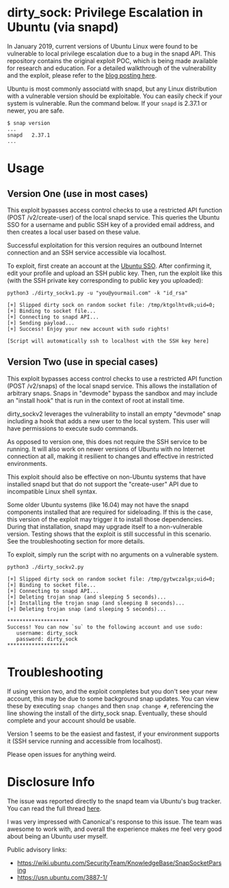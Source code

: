 # dirty_sock: Privilege Escalation in Ubuntu (via snapd)
In January 2019, current versions of Ubuntu Linux were found to be vulnerable to local privilege escalation due to a bug in the snapd API. This repository contains the original exploit POC, which is being made available for research and education. For a detailed walkthrough of the vulnerability and the exploit, please refer to the <a href="https://initblog.com/2019/dirty-sock/" target="_blank"> blog posting here</a>.

Ubuntu is most commonly associatd with snapd, but any Linux distribution with a vulnerable version should be exploitable. You can easily check if your system is vulnerable. Run the command below. If your `snapd` is 2.37.1 or newer, you are safe.
```
$ snap version
...
snapd   2.37.1
...
```

# Usage
## Version One (use in most cases)
This exploit bypasses access control checks to use a restricted API function (POST /v2/create-user) of the local snapd service. This queries the Ubuntu SSO for a username and public SSH key of a provided email address, and then creates a local user based on these value.

Successful exploitation for this version requires an outbound Internet connection and an SSH service accessible via localhost.

To exploit, first create an account at the <a href="https://login.ubuntu.com/" target="_blank">Ubuntu SSO</a>. After confirming it, edit your profile and upload an SSH public key. Then, run the exploit like this (with the SSH private key corresponding to public key you uploaded):

```
python3 ./dirty_sockv1.py -u "you@yourmail.com" -k "id_rsa"

[+] Slipped dirty sock on random socket file: /tmp/ktgolhtvdk;uid=0;
[+] Binding to socket file...
[+] Connecting to snapd API...
[+] Sending payload...
[+] Success! Enjoy your new account with sudo rights!

[Script will automatically ssh to localhost with the SSH key here]
```

## Version Two (use in special cases)
This exploit bypasses access control checks to use a restricted API function (POST /v2/snaps) of the local snapd service. This allows the installation of arbitrary snaps. Snaps in "devmode" bypass the sandbox and may include an "install hook" that is run in the context of root at install time.

dirty_sockv2 leverages the vulnerability to install an empty "devmode" snap including a hook that adds a new user to the local system. This user will have permissions to execute sudo commands.

As opposed to version one, this does not require the SSH service to be running. It will also work on newer versions of Ubuntu with no Internet connection at all, making it resilient to changes and effective in restricted environments.

This exploit should also be effective on non-Ubuntu systems that have installed snapd but that do not support the "create-user" API due to incompatible Linux shell syntax.

Some older Ubuntu systems (like 16.04) may not have the snapd components installed that are required for sideloading. If this is the case, this version of the exploit may trigger it to install those dependencies. During that installation, snapd may upgrade itself to a non-vulnerable version. Testing shows that the exploit is still successful in this scenario. See the troubleshooting section for more details.

To exploit, simply run the script with no arguments on a vulnerable system.

```
python3 ./dirty_sockv2.py

[+] Slipped dirty sock on random socket file: /tmp/gytwczalgx;uid=0;
[+] Binding to socket file...
[+] Connecting to snapd API...
[+] Deleting trojan snap (and sleeping 5 seconds)...
[+] Installing the trojan snap (and sleeping 8 seconds)...
[+] Deleting trojan snap (and sleeping 5 seconds)...

********************
Success! You can now `su` to the following account and use sudo:
   username: dirty_sock
   password: dirty_sock
********************

```


# Troubleshooting
If using version two, and the exploit completes but you don't see your new account, this may be due to some background snap updates. You can view these by executing `snap changes` and then `snap change #`, referencing the line showing the install of the dirty_sock snap. Eventually, these should complete and your account should be usable.

Version 1 seems to be the easiest and fastest, if your environment supports it (SSH service running and accessible from localhost).

Please open issues for anything weird.

# Disclosure Info
The issue was reported directly to the snapd team via Ubuntu's bug tracker. You can read the full thread <a href="https://bugs.launchpad.net/snapd/+bug/1813365" target="_blank">here</a>.

I was very impressed with Canonical's response to this issue. The team was awesome to work with, and overall the experience makes me feel very good about being an Ubuntu user myself.

Public advisory links:
- https://wiki.ubuntu.com/SecurityTeam/KnowledgeBase/SnapSocketParsing
- https://usn.ubuntu.com/3887-1/
